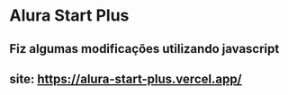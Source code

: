# Alura Start Plus

## Fiz algumas modificações utilizando javascript 

## site: https://alura-start-plus.vercel.app/
